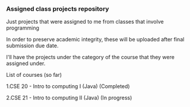 ### Assigned class projects repository

Just projects that were assigned to me from classes that involve programming

In order to preserve academic integrity, these will be uploaded after final submission due date.

I'll have the projects under the category of the course that they were assigned under.

List of courses (so far)

1.CSE 20 - Intro to computing I (Java) (Completed)

2.CSE 21 - Intro to computing II (Java) (In progress)
  
  
